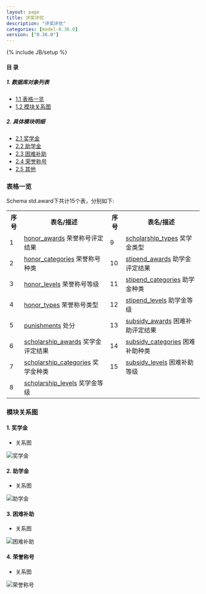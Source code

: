 ```yaml
---
layout: page
title: 评奖评优 
description: "评奖评优"
categories: [model-0.36.0]
version: ["0.36.0"]
---
```

{% include JB/setup %}

#### 目 录

##### 1. 数据库对象列表
  * [1.1 表格一览](index.html#表格一览)
  * [1.2 模块关系图](index.html#模块关系图)

##### 2. 具体模块明细
* [2.1 奖学金](/model/std/award/scholarship.html)
* [2.2 助学金](/model/std/award/stipend.html)
* [2.3 困难补助](/model/std/award/subsidy.html)
* [2.4 荣誉称号](/model/std/award/honor.html)
* [2.5 其他](/model/std/award/misc.html)

### 表格一览
Schema std.award下共计15个表，分别如下:

<table class="table table-bordered table-striped table-condensed">
  <tr>
    <th class="info_header text-center">序号</th>
    <th class="info_header">表名/描述</th>
    <th class="info_header text-center">序号</th>
    <th class="info_header">表名/描述</th>
  </tr>
  <tr>
    <td>1</td>
    <td><a href="/model/std/award/honor.html#表格-honor_awards-荣誉称号评定结果">honor_awards</a> 荣誉称号评定结果</td>
    <td>9</td>
    <td><a href="/model/std/award/scholarship.html#表格-scholarship_types-奖学金类型">scholarship_types</a> 奖学金类型</td>
  </tr>
  <tr>
    <td>2</td>
    <td><a href="/model/std/award/honor.html#表格-honor_categories-荣誉称号种类">honor_categories</a> 荣誉称号种类</td>
    <td>10</td>
    <td><a href="/model/std/award/stipend.html#表格-stipend_awards-助学金评定结果">stipend_awards</a> 助学金评定结果</td>
  </tr>
  <tr>
    <td>3</td>
    <td><a href="/model/std/award/honor.html#表格-honor_levels-荣誉称号等级">honor_levels</a> 荣誉称号等级</td>
    <td>11</td>
    <td><a href="/model/std/award/stipend.html#表格-stipend_categories-助学金种类">stipend_categories</a> 助学金种类</td>
  </tr>
  <tr>
    <td>4</td>
    <td><a href="/model/std/award/honor.html#表格-honor_types-荣誉称号类型">honor_types</a> 荣誉称号类型</td>
    <td>12</td>
    <td><a href="/model/std/award/stipend.html#表格-stipend_levels-助学金等级">stipend_levels</a> 助学金等级</td>
  </tr>
  <tr>
    <td>5</td>
    <td><a href="/model/std/award/misc.html#表格-punishments-处分">punishments</a> 处分</td>
    <td>13</td>
    <td><a href="/model/std/award/subsidy.html#表格-subsidy_awards-困难补助评定结果">subsidy_awards</a> 困难补助评定结果</td>
  </tr>
  <tr>
    <td>6</td>
    <td><a href="/model/std/award/scholarship.html#表格-scholarship_awards-奖学金评定结果">scholarship_awards</a> 奖学金评定结果</td>
    <td>14</td>
    <td><a href="/model/std/award/subsidy.html#表格-subsidy_categories-困难补助种类">subsidy_categories</a> 困难补助种类</td>
  </tr>
  <tr>
    <td>7</td>
    <td><a href="/model/std/award/scholarship.html#表格-scholarship_categories-奖学金种类">scholarship_categories</a> 奖学金种类</td>
    <td>15</td>
    <td><a href="/model/std/award/subsidy.html#表格-subsidy_levels-困难补助等级">subsidy_levels</a> 困难补助等级</td>
  </tr>
  <tr>
    <td>8</td>
    <td><a href="/model/std/award/scholarship.html#表格-scholarship_levels-奖学金等级">scholarship_levels</a> 奖学金等级</td>
    <td></td>
    <td></td>
  </tr>
</table>

### 模块关系图


#### 1. 奖学金
  * 关系图

![奖学金](images/scholarship.png)


#### 2. 助学金
  * 关系图

![助学金](images/stipend.png)


#### 3. 困难补助
  * 关系图

![困难补助](images/subsidy.png)


#### 4. 荣誉称号
  * 关系图

![荣誉称号](images/honor.png)


